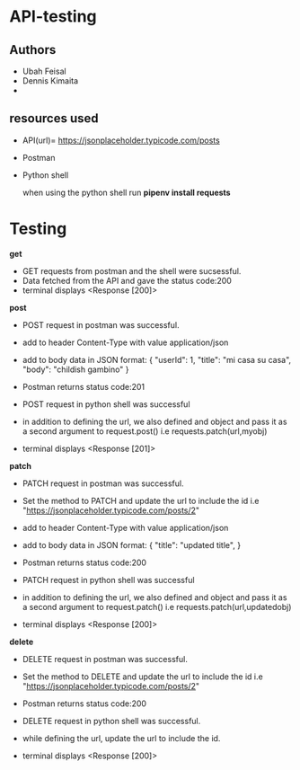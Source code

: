 # API-testing
## Authors
- Ubah Feisal
- Dennis Kimaita
- 
## resources used
- API(url)= https://jsonplaceholder.typicode.com/posts
- Postman
- Python shell

  when using the python shell run **pipenv install requests**
  

# Testing
**get**
- GET requests from postman and the shell were sucsessful.
- Data fetched from the API and gave the status code:200
- terminal displays <Response [200]>


**post**
- POST request in postman was successful.
- add to header Content-Type with value application/json
- add to body data in JSON format:
{
    "userId": 1,
    "title": "mi casa su casa",
    "body": "childish gambino"
}
- Postman returns status code:201

- POST request in python shell was successful

- in addition to defining the url, we also defined and object and pass it as a second argument to request.post() i.e 
requests.patch(url,myobj)
- terminal displays <Response [201]>

**patch**
- PATCH request in postman was successful.
- Set the method to PATCH and update the url to include the id i.e "https://jsonplaceholder.typicode.com/posts/2"
- add to header Content-Type with value application/json
- add to body data in JSON format:
{
    "title": "updated title",
}
- Postman returns status code:200

- PATCH request in python shell was successful
- in addition to defining the url, we also defined and object and pass it as a second argument to request.patch() i.e requests.patch(url,updatedobj)
- terminal displays <Response [200]>

**delete**
- DELETE request in postman was successful.
- Set the method to DELETE and update the url to include the id i.e "https://jsonplaceholder.typicode.com/posts/2"
- Postman returns status code:200

- DELETE request in python shell was successful.
- while defining the url, update the url to include the id. 
- terminal displays <Response [200]>



